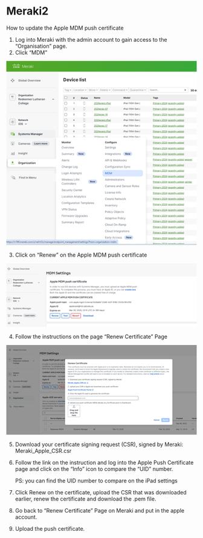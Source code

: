 # Meraki2

How to update the Apple MDM push certificate
1.	Log into Meraki with the admin account to gain access to the “Organisation” page. 
2.	Click “MDM” 

![MDM page](./Meraki2.png)

3.	Click on “Renew” on the Apple MDM push certificate 

![MDM Push Certicate](./MDM-Certificate.png)

4.	Follow the instructions on the page “Renew Certificate” Page

 ![MDM Setting](./MDM-Setting.png)
 
5.	Download your certificate signing request (CSR), signed by Meraki: Meraki_Apple_CSR.csr

6.	Follow the link on the instruction and log into the Apple Push Certificate page and click on the “Info” icon to compare the “UID” number.
   
    PS: you can find the UID number to compare on the iPad settings

7.	Click Renew on the certificate, upload the CSR that was downloaded earlier, renew the certificate and download the .pem file.
    
8.	Go back to “Renew Certificate” Page on Meraki and put in the apple account.
    
9.	Upload the push certificate.
